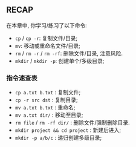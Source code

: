 ## RECAP

在本章中, 你学习/练习了以下命令:

- `cp` / `cp -r`: 复制文件/目录;
- `mv`: 移动或重命名文件/目录;
- `rm` / `rm -r` / `rm -rf`: 删除文件/目录, 注意风险.
- `mkdir` / `mkdir -p`: 创建单个/多级目录;

### 指令速查表

- `cp a.txt b.txt` : 复制文件;
- `cp -r src dst` : 复制目录;
- `mv a.txt b.txt` : 重命名;
- `mv a.txt dir/` : 移动至目录;
- `rm file` / `rm -rf dir/` : 删除文件/强制删除目录.
- `mkdir project && cd project` : 新建后进入;
- `mkdir -p a/b/c` : 递归创建多级目录;